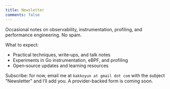 ```yaml
---
title: Newsletter
comments: false
---
```


Occasional notes on observability, instrumentation, profiling, and performance engineering. No spam.

What to expect:

- Practical techniques, write‑ups, and talk notes
- Experiments in Go instrumentation, eBPF, and profiling
- Open‑source updates and learning resources

Subscribe: for now, email me at `kakkoyun at gmail dot com` with the subject "Newsletter" and I’ll add you. A provider-backed form is coming soon.

